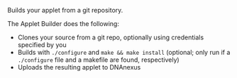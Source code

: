 Builds your applet from a git repository.

The Applet Builder does the following:

* Clones your source from a git repo, optionally using credentials specified by you
* Builds with `./configure` and `make && make install` (optional; only run if a `./configure` file and a makefile are found, respectively)
* Uploads the resulting applet to DNAnexus
